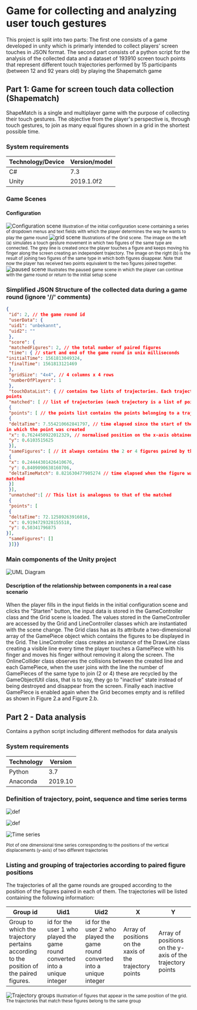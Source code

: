 # Game for collecting and analyzing user touch gestures
This project is split into two parts: The first one consists of a game developed in unity which is primarly
intended to collect players’ screen touches in JSON format. The second part consists of a python script for the analysis of the collected data and a dataset of 193910 screen touch points that represent different touch trajectories performed by 15 participants (between 12 and 92 years old) by playing the Shapematch game

## Part 1: Game for screen touch data collection (Shapematch)

ShapeMatch is a single and multiplayer game with the purpose of collecting their touch gestures. The objective from the player's perspective is,
through touch gestures, to join as many equal figures shown in a grid in the shortest possible time.

### System requirements
| Technology/Device | Version/model |
|---|---|
| C# | 7.3 |
| Unity | 2019.1.0f2 |

### Game Scenes
#### Configuration
![Configuration scene](readmepics/shapematch_configuration_screen.JPG "Configuration scene")
<small>Illustration of the initial configuration scene containing a series of dropdown menus and text fields with
which the player determines the way he wants to play the game round</small>
![grid scene](readmepics/shapematch_grid_scene.JPG "grid scene")
<small>Illustrations of the Grid scene. The image on the left (a) simulates a touch gesture movement in which two
       figures of the same type are connected. The grey line is created once the player touches a figure and keeps moving
       his finger along the screen creating an independent trajectory. The image on the right (b) is the result of joining two
       figures of the same type in which both figures disappear. Note that now the player has received two points equivalent to the two figures joined together. </small>
![paused scene](readmepics/shapematch_game_paused.JPG "paused scene")
<small>Illustrates the paused game scene in which the player can continue with the game round or return to the
       initial setup scene</small>

### Simplified JSON Structure of the collected data during a game round (ignore '//' comments)
```json {r error=TRUE}
{
 "id": 2, // the game round id
 "userData": {
 "uid1": "unbekannt",
 "uid2": ""
 },
 "score": {
 "matchedFigures": 2, // the total number of paired figures
 "time": { // start and end of the game round in unix milliseconds
"initialTime": 1561813049324,
 "finalTime": 1561813121469
 },
 "gridSize": "4x4", // 4 columns x 4 rows
 "numberOfPlayers": 1
 },
 "touchDataList": { // contains two lists of trajectories. Each trajectory is a list of
points
 "matched": [ // list of trajectories (each trajectory is a list of points) of matched figures
 {
 "points": [ // the points list contains the points belonging to a trajectory
 {
 "deltaTime": 7.554210662841797, // time elapsed since the start of the game
in which the point was created
 "x": 0.7624450922012329, // normalised position on the x-axis obtained by dividing the original position in pixels by the width of the screen
 "y": 0.6103515625
 }],
 "sameFigures": [ // it always contains the 2 or 4 figures paired by the trajectory
 {
 "x": 0.24444301426410676,
 "y": 0.8409090638160706,
 "deltaTimeMatch": 8.821630477905274 // time elapsed when the figure was
matched
 }]
 }],
 "unmatched":[ // This list is analogous to that of the matched
 {
 "points": [
 {
 "deltaTime": 72.12589263916016,
 "x": 0.9194729328155518,
 "y": 0.50341796875
}],
 "sameFigures": []
 }]}}

```
### Main components of the Unity project
![UML Diagram](readmepics/uml_diagram_shapematch.JPG "UML Diagram")

#### Description of the relationship between components in a real case scenario
When the player fills in the input fields in the initial configuration scene and clicks the
"Starten" button, the input data is stored in the GameController class and the Grid
scene is loaded. The values stored in the GameController are accessed by the Grid and LineController classes which are instantiated with the scene change. The Grid
class has as its attribute a two-dimensional array of the GamePiece object which contains the figures to be displayed in the Grid. The LineController class creates an instance of the DrawLine class creating a visible line every time the player touches a GamePiece with his finger and moves his finger without removing it along the screen.
The OnlineCollider class observes the collisions between the created line and each
GamePiece, when the user joins with the line the number of GamePieces of the same
type to join (2 or 4) these are recycled by the GameObjectUtil class, that is to say, they
go to "inactive" state instead of being destroyed and disappear from the screen. Finally
each inactive GamePiece is enabled again when the Grid becomes empty and is refilled as shown in Figure 2.a and Figure 2.b. 

## Part 2 - Data analysis
Contains a python script including different methodos for data analysis

### System requirements
| Technology | Version |
|---|---|
| Python | 3.7 |
| Anaconda | 2019.10 |

### Definition of trajectory, point, sequence and time series terms

![def](readmepics/trajectory_point_sequence_definition.JPG "def")

![def](readmepics/trajectory_point_sequence_definition_2.JPG "def")

![Time series](readmepics/timeseries.JPG "Time series")


<small>Plot of one dimensional time series corresponding to the positions of the vertical displacements (y-axis)
       of two different trajectories</small>

### Listing and grouping of trajectories according to paired figure positions

The trajectories of all the game rounds are grouped according to the position
of the figures paired in each of them. The trajectories will be listed containing the
following information:

|Group id|Uid1|Uid2|X|Y|
|---|---|---|---|---|
|Group to which the trajectory pertains according to the position of the paired figures.|id for the user 1 who played the game round converted into a unique integer|id for the user 2 who played the game round converted into a unique integer| Array of positions on the xaxis of the trajectory points | Array of positions on the y-axis of the trajectory points|

![Trajectory groups](readmepics/shapematch_trajectory_group.JPG "Trajectory groups")
<small> Illustration of figures that appear in the same position of the grid. The trajectories that match these figures belong to the same group</small>
